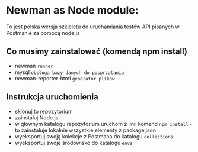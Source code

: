 # Newman as Node module:

To jest polska wersja szkieletu do uruchamiania testów API pisanych w Postmanie za pomocą node.js

## Co musimy zainstalować (komendą npm install)
* newman `runner`
* mysql `obsługa bazy danych do posprzątania`
* newman-reporter-html `generator plików`

## Instrukcja uruchomienia
* sklonuj to repozytorium
* zainstaluj Node.js
* w głownym katalogu repozytorium uruchom z linii komend `npm install` - to zainstaluje lokalnie wszystkie elementy z package.json
* wyeksportuj swoją kolekcje z Postmana do katalogu `collections`
* wyeksportuj swoje środowisko do katalogu `envs`
